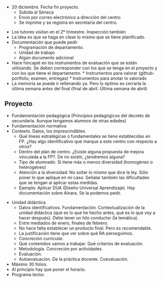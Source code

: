 - 20 diciembre. Fecha fin proyecto.
	- Subida al Séneca
	- Envío por correo electrónico a dirección del centro
	- Se imprime y se registra en secretaría del centro.
* Los tutores visitan en el 2º trimestre. Inspección también
* La idea es que se haga en clase lo mismo que se tiene planificado.
* Documentación que puede pedir
	* Programación de departamento.
	* Unidad de trabajo
	* Algún documento adicional
* Hace hincapié en los instrumentos de evaluación que se están utilizando. Se deben corresponder con los que se tenga en el proyecto y con los que tiene el departamento.
		* Instrumentos para valorar (github-portfolio, examen, entregas)
		* Instrumentos para anotar lo valorado
* La memoria se puede ir rellenando ya. Pero lo óptimo es cerrarla la última semana antes del final (final de abril. Última semana de abril) 

## Proyecto
- Fundamentación pedagógica (Principios pedagógicos del decreto de secundaria. Aunque tengamos alumnos de otras edades)
- Fundamentación normativa
- Contexto. Datos, los imprescindibles.
	- Qué líneas estratégicas o fundamentales se tiene establecidas en FP. ¿Hay algo identificativo que marque a este centro con respecto a otros?
	- Dentro del plan de centro. ¿Existe alguna propuesta de mejora vinculada a la FP?. De no existir, ¿tendremos alguna?
	- Tipo de alumnado. Si tiene más o menos diversidad (homogéneo o heterogéneo)
	- Atención a la diversidad: No soltar lo mismo que dice la ley. Sólo poner lo que aplique en mi caso. Señalar también las dificultades que se tengan al aplicar estas medidas.
	- Ejemplo: Aplicar DUA (Diseño Universal Aprendizaje). Hay documentación sobre Ainara. Se la podemos pedir.
* Unidad didáctica
	* Datos identificativos. Fundamentación. Contextualización de la unidad didáctica (qué es lo que he hecho antes, qué es lo que voy a hacer después). Debe tener un hilo conductor (la temática).
	* Entre mediados de enero, finales de febrero.
	* No hace falta establecer un producto final. Pero es recomendable.
	* La justificación tiene que ver sobre qué RA perseguimos.
	* Concreción curricular.
	* Qué contenidos vamos a trabajar. Qué criterios de evaluación.
	* Metodología. Concreción por actividades. 
	* Evaluación. 
	* Autoevaluación. De la práctica docente. Coevaluación.
* Máximo 30 folios.
* Al principio hay que poner el horario.
* Programa lector.